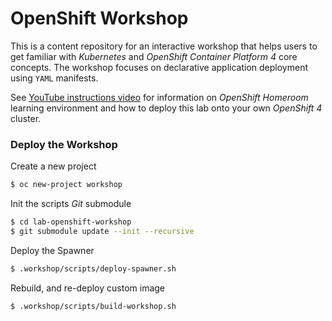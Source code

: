 OpenShift Workshop
==================


This is a content repository for an interactive workshop that helps users to get familiar with *Kubernetes* and *OpenShift Container Platform 4* core concepts. The workshop focuses on declarative application deployment using `YAML` manifests.

See [YouTube instructions video](https://www.youtube.com/watch?v=HxBfCRGCvyc&t=251s) for information on *OpenShift Homeroom* learning environment and how to deploy this lab onto your own *OpenShift 4* cluster.

### Deploy the Workshop

Create a new project

```bash
$ oc new-project workshop
```

Init the scripts *Git* submodule

```bash
$ cd lab-openshift-workshop
$ git submodule update --init --recursive
```

Deploy the Spawner

```bash
$ .workshop/scripts/deploy-spawner.sh
```

Rebuild, and re-deploy custom image

```bash
$ .workshop/scripts/build-workshop.sh
```
